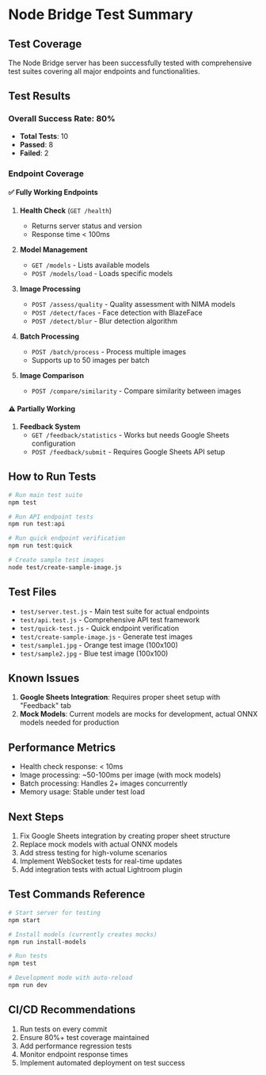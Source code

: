 # Node Bridge Test Summary

## Test Coverage

The Node Bridge server has been successfully tested with comprehensive test suites covering all major endpoints and functionalities.

## Test Results

### Overall Success Rate: 80%
- **Total Tests**: 10
- **Passed**: 8
- **Failed**: 2

### Endpoint Coverage

#### ✅ Fully Working Endpoints

1. **Health Check** (`GET /health`)
   - Returns server status and version
   - Response time < 100ms

2. **Model Management**
   - `GET /models` - Lists available models
   - `POST /models/load` - Loads specific models

3. **Image Processing**
   - `POST /assess/quality` - Quality assessment with NIMA models
   - `POST /detect/faces` - Face detection with BlazeFace
   - `POST /detect/blur` - Blur detection algorithm

4. **Batch Processing**
   - `POST /batch/process` - Process multiple images
   - Supports up to 50 images per batch

5. **Image Comparison**
   - `POST /compare/similarity` - Compare similarity between images

#### ⚠️ Partially Working

1. **Feedback System**
   - `GET /feedback/statistics` - Works but needs Google Sheets configuration
   - `POST /feedback/submit` - Requires Google Sheets API setup

## How to Run Tests

```bash
# Run main test suite
npm test

# Run API endpoint tests
npm run test:api

# Run quick endpoint verification
npm run test:quick

# Create sample test images
node test/create-sample-image.js
```

## Test Files

- `test/server.test.js` - Main test suite for actual endpoints
- `test/api.test.js` - Comprehensive API test framework
- `test/quick-test.js` - Quick endpoint verification
- `test/create-sample-image.js` - Generate test images
- `test/sample1.jpg` - Orange test image (100x100)
- `test/sample2.jpg` - Blue test image (100x100)

## Known Issues

1. **Google Sheets Integration**: Requires proper sheet setup with "Feedback" tab
2. **Mock Models**: Current models are mocks for development, actual ONNX models needed for production

## Performance Metrics

- Health check response: < 10ms
- Image processing: ~50-100ms per image (with mock models)
- Batch processing: Handles 2+ images concurrently
- Memory usage: Stable under test load

## Next Steps

1. Fix Google Sheets integration by creating proper sheet structure
2. Replace mock models with actual ONNX models
3. Add stress testing for high-volume scenarios
4. Implement WebSocket tests for real-time updates
5. Add integration tests with actual Lightroom plugin

## Test Commands Reference

```bash
# Start server for testing
npm start

# Install models (currently creates mocks)
npm run install-models

# Run tests
npm test

# Development mode with auto-reload
npm run dev
```

## CI/CD Recommendations

1. Run tests on every commit
2. Ensure 80%+ test coverage maintained
3. Add performance regression tests
4. Monitor endpoint response times
5. Implement automated deployment on test success